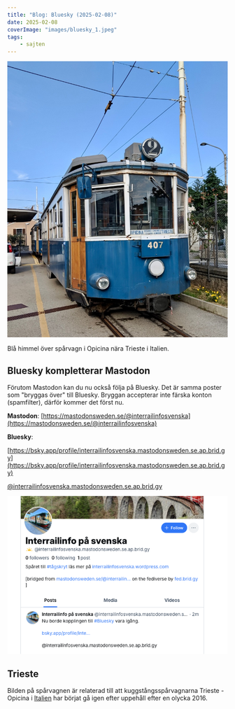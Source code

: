 ```yaml
---
title: "Blog: Bluesky (2025-02-08)"
date: 2025-02-08
coverImage: "images/bluesky_1.jpeg"
tags:
    - sajten
---
```


![](images/bluesky_1.jpeg?w=817)

<figcaption>

Blå himmel över spårvagn i Opicina nära Trieste i Italien.

</figcaption>

## Bluesky kompletterar Mastodon

Förutom Mastodon kan du nu också följa på Bluesky. Det är samma poster som "bryggas över" till Bluesky. Bryggan accepterar inte färska konton (spamfilter), därför kommer det först nu.

**Mastodon**: [https://mastodonsweden.se/@interrailinfosvenska](https://mastodonsweden.se/@interrailinfosvenska)

**Bluesky**:

[https://bsky.app/profile/interrailinfosvenska.mastodonsweden.se.ap.brid.gy](https://bsky.app/profile/interrailinfosvenska.mastodonsweden.se.ap.brid.gy)

[@interrailinfosvenska.mastodonsweden.se.ap.brid.gy](http://@interrailinfosvenska.mastodonsweden.se.ap.brid.gy)

![](images/bluesky_2.png?w=723)

## Trieste

Bilden på spårvagnen är relaterad till att kuggstångsspårvagnarna Trieste - Opicina i [Italien](https://www.trainfo.eu/italien/) har börjat gå igen efter uppehåll efter en olycka 2016.
